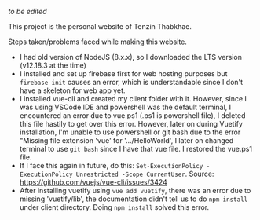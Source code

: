 *to be edited*

This project is the personal website of Tenzin Thabkhae.



Steps taken/problems faced while making this website.

* I had old version of NodeJS (8.x.x), so I downloaded the LTS version (v12.18.3 at the time)
* I installed and set up firebase first for web hosting purposes but `firebase init` causes an error, which is understandable since I don't have a skeleton for web app yet.
* I installed vue-cli and created my client folder with it. However, since I was using VSCode IDE and powershell was the default terminal, I encountered an error due to vue.ps1 (.ps1 is powershell file), I deleted this file hastily to get over this error. However, later on during Vuetify installation, I'm unable to use powershell or git bash due to the error "Missing file extension 'vue' for '.../HelloWorld', I later on changed terminal to use `git bash` since I have that vue file. I restored the vue.ps1 file. 
* If I face this again in future, do this: `Set-ExecutionPolicy -ExecutionPolicy Unrestricted -Scope CurrentUser`. Source: https://github.com/vuejs/vue-cli/issues/3424
* After installing vuetify using `vue add vuetify`, there was an error due to missing 'vuetify/lib', the documentation didn't tell us to do `npm install` under client directory. Doing `npm install` solved this error.

